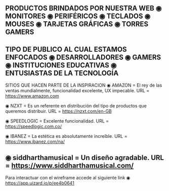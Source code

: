  PRODUCTOS BRINDADOS POR NUESTRA WEB
  ◉ MONITORES
  ◉ PERIFÉRICOS
  ◉ TECLADOS
  ◉ MOUSES
  ◉ TARJETAS GRÁFICAS
  ◉ TORRES GAMERS
  ------------------------------------------------------------
TIPO DE PUBLICO AL CUAL ESTAMOS ENFOCADOS
  ◉ DESARROLLADORES
  ◉ GAMERS
  ◉ INSTITUCIONES EDUCATIVAS 
  ◉ ENTUSIASTAS DE LA TECNOLOGÍA
  ------------------------------------------------------------
SITIOS QUE HACEN PARTE DE LA INSPIRACION
  ◉ AMAZON = El rey de las ventas mundialmente, funcionalidad 
  excelente, UX impecable.
  URL = https://www.amazon.com
  
  ◉ NZXT = Es un referente en distribución del tipo de productos 
  que queremos distribuir.
  URL = https://nzxt.com/en-GB
  
  ◉ SPEEDLOGIC = Excelente funcionalidad.
  URL = https://speedlogic.com.co/
  
  ◉ IBANEZ = La estética es absolutamente increíble.
  URL = https://www.ibanez.com/na/
  
  ◉ siddharthamusical = Un diseño agradable.
  URL = https://www.siddharthamusical.com/
  -------------------------------------------------------------
  Para interactuar con el wireframe accede al siguiente link
  ◉ https://app.uizard.io/p/ee4b0641
